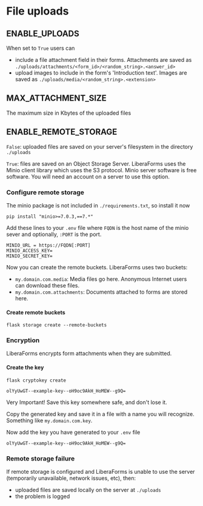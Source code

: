 # File uploads

## ENABLE_UPLOADS

When set to `True` users can
* include a file attachment field in their forms. Attachments are saved as `./uploads/attachments/<form_id>/<random_string>.<answer_id>`
* upload images to include in the form's 'Introduction text'. Images are saved as `./uploads/media/<random_string>.<extension>`


## MAX_ATTACHMENT_SIZE

The maximum size in Kbytes of the uploaded files

## ENABLE_REMOTE_STORAGE

`False`: uploaded files are saved on your server's filesystem in the
directory `./uploads`

`True`: files are saved on an Object Storage Server. LiberaForms uses the Minio client library which uses the S3 protocol.
Minio server software is free software. You will need an account on a server to use this option.

### Configure remote storage

The minio package is not included in `./requirements.txt`, so install it now

```
pip install "minio>=7.0.3,==7.*"
```

Add these lines to your `.env` file where `FQDN` is the host name of the minio sever and optionally, `:PORT` is the port.

```
MINIO_URL = https://FQDN[:PORT]
MINIO_ACCESS_KEY=
MINIO_SECRET_KEY=
```

Now you can create the remote buckets. LiberaForms uses two buckets:

* `my.domain.com.media`: Media files go here. Anonymous Internet users can download these files.
* `my.domain.com.attachments`: Documents attached to forms are stored here.

#### Create remote buckets

```
flask storage create --remote-buckets
```


### Encryption

LiberaForms encrypts form attachments when they are submitted.

#### Create the key

```
flask cryptokey create

olYyUwGT--example-key--oH9oc9AkH_HoMEW--g9Q=

```

Very Important! Save this key somewhere safe, and don't lose it.

Copy the generated key and save it in a file with a name you will recognize. Something like `my.domain.com.key`.

Now add the key you have generated to your `.env` file

```
olYyUwGT--example-key--oH9oc9AkH_HoMEW--g9Q=
```

### Remote storage failure

If remote storage is configured and LiberaForms is unable to use the server (temporarily unavailable, network issues, etc), then:

* uploaded files are saved locally on the server at `./uploads`
* the problem is logged
